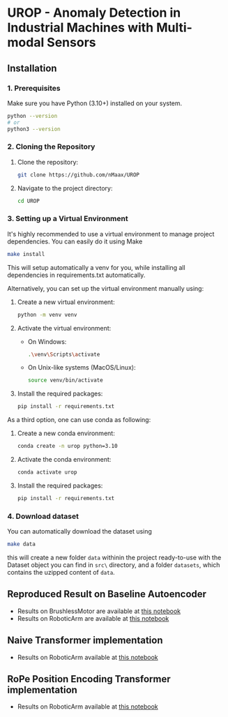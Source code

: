 # UROP - Anomaly Detection in Industrial Machines with Multi-modal Sensors

## Installation

### 1. Prerequisites

Make sure you have Python (3.10+) installed on your system.

```bash
python --version
# or
python3 --version
```

### 2. Cloning the Repository

1.  Clone the repository:
    ```bash
    git clone https://github.com/nMaax/UROP
    ```
2.  Navigate to the project directory:
    ```bash
    cd UROP
    ```

### 3. Setting up a Virtual Environment

It's highly recommended to use a virtual environment to manage project dependencies. You can easily do it using Make

```bash
make install
```

This will setup automatically a venv for you, while installing all dependencies in requirements.txt automatically.

Alternatively, you can set up the virtual environment manually using:

1. Create a new virtual environment:
    ```bash
    python -m venv venv
    ```

2. Activate the virtual environment:
    - On Windows:
        ```bash
        .\venv\Scripts\activate
        ```
    - On Unix-like systems (MacOS/Linux):
        ```bash
        source venv/bin/activate
        ```

3. Install the required packages:
    ```bash
    pip install -r requirements.txt
    ```

As a third option, one can use conda as following:

1. Create a new conda environment:
    ```bash
    conda create -n urop python=3.10
    ```

2. Activate the conda environment:
    ```bash
    conda activate urop
    ```

3. Install the required packages:
    ```bash
    pip install -r requirements.txt
    ```

### 4. Download dataset

You can automatically download the dataset using

```bash
make data
```

this will create a new folder `data` withinin the project ready-to-use with the Dataset object you can find in `src\` directory, and a folder `datasets`, which contains the uzipped content of `data`.

## Reproduced Result on Baseline Autoencoder

- Results on BrushlessMotor are available at [this notebook](notebooks/02.02-baseline-autoencoder-brushless-motor-eval.ipynb)
- Results on RoboticArm are available at [this notebook](notebooks/02.12-baseline-autoencoder-robotic-arm-eval.ipynb)

## Naive Transformer implementation

- Results on RoboticArm available at [this notebook](notebooks/03.01-naiveTransformer.ipynb)

## RoPe Position Encoding Transformer implementation

- Results on RoboticArm available at [this notebook](notebooks/03.02-naiveTransformer-RoPe.ipynb)
